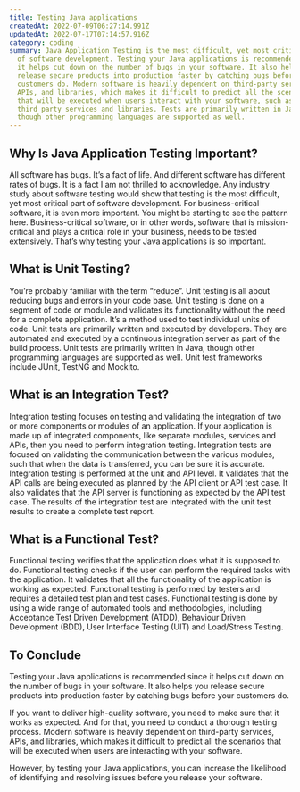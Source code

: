 ```yaml
---
title: Testing Java applications
createdAt: 2022-07-09T06:27:14.991Z
updatedAt: 2022-07-17T07:14:57.916Z
category: coding
summary: Java Application Testing is the most difficult, yet most critical part
  of software development. Testing your Java applications is recommended since
  it helps cut down on the number of bugs in your software. It also helps you
  release secure products into production faster by catching bugs before your
  customers do. Modern software is heavily dependent on third-party services,
  APIs, and libraries, which makes it difficult to predict all the scenarios
  that will be executed when users interact with your software, such as using
  third party services and libraries. Tests are primarily written in Java,
  though other programming languages are supported as well.
---
```


## Why Is Java Application Testing Important?

All software has bugs. It’s a fact of life. And different software has different rates of bugs. It is a fact I am not thrilled to acknowledge.
Any industry study about software testing would show that testing is the most difficult, yet most critical part of software development.
For business-critical software, it is even more important.
You might be starting to see the pattern here. Business-critical software, or in other words, software that is mission-critical and plays a critical role in your business, needs to be tested extensively.
That’s why testing your Java applications is so important.

## What is Unit Testing?

You’re probably familiar with the term “reduce”. Unit testing is all about reducing bugs and errors in your code base.
Unit testing is done on a segment of code or module and validates its functionality without the need for a complete application. It’s a method used to test individual units of code.
Unit tests are primarily written and executed by developers. They are automated and executed by a continuous integration server as part of the build process.
Unit tests are primarily written in Java, though other programming languages are supported as well.
Unit test frameworks include JUnit, TestNG and Mockito.

## What is an Integration Test?

Integration testing focuses on testing and validating the integration of two or more components or modules of an application. If your application is made up of integrated components, like separate modules, services and APIs, then you need to perform integration testing. Integration tests are focused on validating the communication between the various modules, such that when the data is transferred, you can be sure it is accurate.
Integration testing is performed at the unit and API level. It validates that the API calls are being executed as planned by the API client or API test case. It also validates that the API server is functioning as expected by the API test case.
The results of the integration test are integrated with the unit test results to create a complete test report.

## What is a Functional Test?

Functional testing verifies that the application does what it is supposed to do.
Functional testing checks if the user can perform the required tasks with the application. It validates that all the functionality of the application is working as expected.
Functional testing is performed by testers and requires a detailed test plan and test cases.
Functional testing is done by using a wide range of automated tools and methodologies, including Acceptance Test Driven Development (ATDD), Behaviour Driven Development (BDD), User Interface Testing (UIT) and Load/Stress Testing.

## To Conclude

Testing your Java applications is recommended since it helps cut down on the number of bugs in your software. It also helps you release secure products into production faster by catching bugs before your customers do.

If you want to deliver high-quality software, you need to make sure that it works as expected. And for that, you need to conduct a thorough testing process. Modern software is heavily dependent on third-party services, APIs, and libraries, which makes it difficult to predict all the scenarios that will be executed when users are interacting with your software.

However, by testing your Java applications, you can increase the likelihood of identifying and resolving issues before you release your software.
